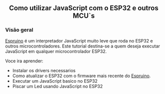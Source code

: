 <h2 align='center'>
  Como utilizar JavaScript com o ESP32 e outros MCU`s
</h2>
<h3>
  Visão geral 
</h3>
<p>
  <a href="https://github.com/espruino/Espruino">Espruino</a> é um interpretador JavaScript muito leve que roda no ESP32 e outros microcontroladores.
  Este tutorial destina-se a quem deseja executar JavaScript em qualquer microcontrolador ESP32.
</p>
<p>
Voce ira aprender:
<ul>
    <li>Instalar os drivers necessarios</li>  
	<li>Como atualizar o ESP32 com o firmware mais recente do <a href="https://github.com/espruino/Espruino">Espruino</a>.</li>
	<li>Executar um JavaScript basico no ESP32</li>
	<li>Piscar um Led usando JavaScript no ESP32</li>
</ul>
</p>
